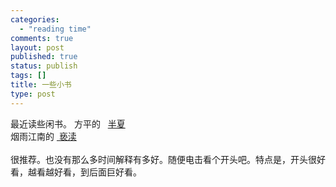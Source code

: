 ```yaml
--- 
categories: 
  - "reading time"
comments: true
layout: post
published: true
status: publish
tags: []
title: 一些小书
type: post
---
```

<div id="msgcns!3725CC0EE38B1F6!1052" class="bvMsg">最近读些闲书。 方平的   <a href="http://www.tycool.com/bbs/showthread.php?t=8311&page=1&pp=10">半夏</a><br>烟雨江南的 <a href="http://www.cmfu.com/readbook.asp?bl_id=5060"> 亵渎</a><br><br>很推荐。也没有那么多时间解释有多好。随便电击看个开头吧。特点是，开头很好看，越看越好看，到后面巨好看。<br>
</div>
